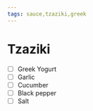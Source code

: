 ```yaml
---
tags: sauce,tzaziki,greek
---
```


# Tzaziki

- [ ] Greek Yogurt
- [ ] Garlic
- [ ] Cucumber 
- [ ] Black pepper
- [ ] Salt